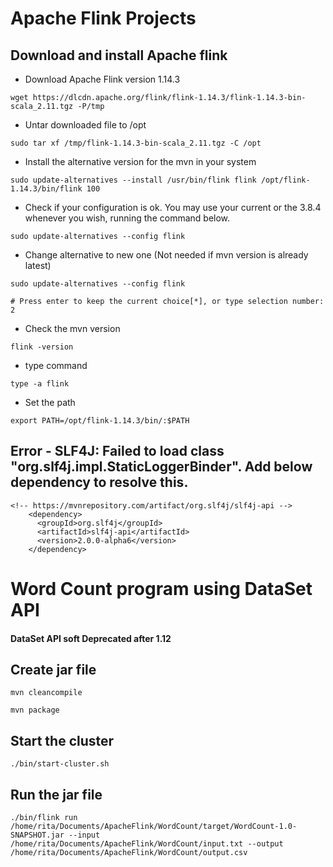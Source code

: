 # Apache Flink Projects

## Download and install Apache flink

* Download Apache Flink version 1.14.3
```
wget https://dlcdn.apache.org/flink/flink-1.14.3/flink-1.14.3-bin-scala_2.11.tgz -P/tmp
```
* Untar downloaded file to /opt
```
sudo tar xf /tmp/flink-1.14.3-bin-scala_2.11.tgz -C /opt
```
* Install the alternative version for the mvn in your system
```
sudo update-alternatives --install /usr/bin/flink flink /opt/flink-1.14.3/bin/flink 100
```
* Check if your configuration is ok. You may use your current or the 3.8.4 whenever you wish, running the command below.
```
sudo update-alternatives --config flink
```
* Change alternative to new one (Not needed if mvn version is already latest)
```
sudo update-alternatives --config flink

# Press enter to keep the current choice[*], or type selection number: 2 
```
* Check the mvn version
```
flink -version
```
* type command
```
type -a flink
```
* Set the path
```
export PATH=/opt/flink-1.14.3/bin/:$PATH
```

## Error - SLF4J: Failed to load class "org.slf4j.impl.StaticLoggerBinder". Add below dependency to resolve this.
```
<!-- https://mvnrepository.com/artifact/org.slf4j/slf4j-api -->
    <dependency>
      <groupId>org.slf4j</groupId>
      <artifactId>slf4j-api</artifactId>
      <version>2.0.0-alpha6</version>
    </dependency>
```

# Word Count program using DataSet API
#### DataSet API soft Deprecated after 1.12

## Create jar file
```
mvn cleancompile
```
```
mvn package
```

## Start the cluster
```
./bin/start-cluster.sh
```

## Run the jar file
```
./bin/flink run /home/rita/Documents/ApacheFlink/WordCount/target/WordCount-1.0-SNAPSHOT.jar --input /home/rita/Documents/ApacheFlink/WordCount/input.txt --output /home/rita/Documents/ApacheFlink/WordCount/output.csv
```


